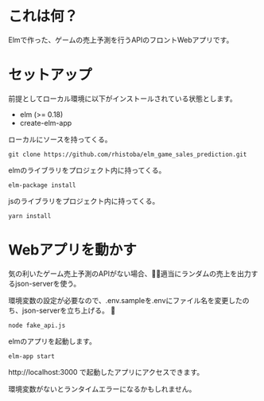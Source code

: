 # これは何？

Elmで作った、ゲームの売上予測を行うAPIのフロントWebアプリです。

# セットアップ

前提としてローカル環境に以下がインストールされている状態とします。

- elm (>= 0.18)
- create-elm-app

ローカルにソースを持ってくる。

```
git clone https://github.com/rhistoba/elm_game_sales_prediction.git
```

elmのライブラリをプロジェクト内に持ってくる。

```
elm-package install
```

jsのライブラリをプロジェクト内に持ってくる。

```
yarn install
```

# Webアプリを動かす

気の利いたゲーム売上予測のAPIがない場合、適当にランダムの売上を出力するjson-serverを使う。

環境変数の設定が必要なので、.env.sampleを.envにファイル名を変更したのち、json-serverを立ち上げる。

```
node fake_api.js
```

elmのアプリを起動します。

```
elm-app start
```

http://localhost:3000 で起動したアプリにアクセスできます。

環境変数がないとランタイムエラーになるかもしれません。